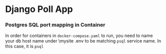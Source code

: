 # Django Poll App

### Postgres SQL port mapping in Container
In order for containers in `docker-compose.yaml` to run, you need to name your db host name under \mysite .env to be matching `psql` service name. In this case, it is `psql`